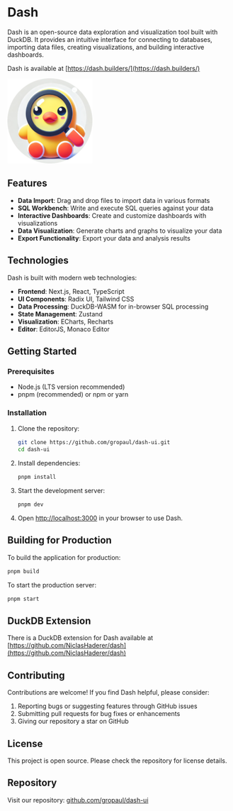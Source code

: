 # Dash

Dash is an open-source data exploration and visualization tool built with DuckDB. It provides an intuitive interface for connecting to databases, importing data files, creating visualizations, and building interactive dashboards.

Dash is available at [https://dash.builders/](https://dash.builders/)

![Dash Logo](public/favicon/web-app-manifest-192x192.png)

## Features

- **Data Import**: Drag and drop files to import data in various formats
- **SQL Workbench**: Write and execute SQL queries against your data
- **Interactive Dashboards**: Create and customize dashboards with visualizations
- **Data Visualization**: Generate charts and graphs to visualize your data
- **Export Functionality**: Export your data and analysis results

## Technologies

Dash is built with modern web technologies:

- **Frontend**: Next.js, React, TypeScript
- **UI Components**: Radix UI, Tailwind CSS
- **Data Processing**: DuckDB-WASM for in-browser SQL processing
- **State Management**: Zustand
- **Visualization**: ECharts, Recharts
- **Editor**: EditorJS, Monaco Editor

## Getting Started

### Prerequisites

- Node.js (LTS version recommended)
- pnpm (recommended) or npm or yarn

### Installation

1. Clone the repository:
   ```bash
   git clone https://github.com/gropaul/dash-ui.git
   cd dash-ui
   ```

2. Install dependencies:
   ```bash
   pnpm install
   ```

3. Start the development server:
   ```bash
   pnpm dev
   ```

4. Open [http://localhost:3000](http://localhost:3000) in your browser to use Dash.

## Building for Production

To build the application for production:

```bash
pnpm build
```

To start the production server:

```bash
pnpm start
```

## DuckDB Extension

There is a DuckDB extension for Dash available at [https://github.com/NiclasHaderer/dash](https://github.com/NiclasHaderer/dash)

## Contributing

Contributions are welcome! If you find Dash helpful, please consider:

1. Reporting bugs or suggesting features through GitHub issues
2. Submitting pull requests for bug fixes or enhancements
3. Giving our repository a star on GitHub

## License

This project is open source. Please check the repository for license details.

## Repository

Visit our repository: [github.com/gropaul/dash-ui](https://github.com/gropaul/dash-ui)
